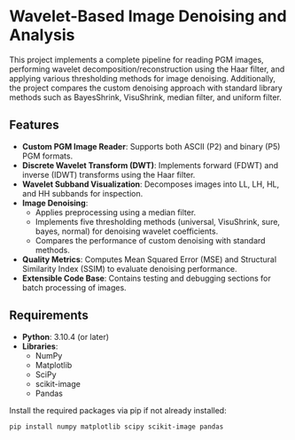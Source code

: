 # Wavelet-Based Image Denoising and Analysis

This project implements a complete pipeline for reading PGM images, performing wavelet decomposition/reconstruction using the Haar filter, and applying various thresholding methods for image denoising. Additionally, the project compares the custom denoising approach with standard library methods such as BayesShrink, VisuShrink, median filter, and uniform filter.

## Features

- **Custom PGM Image Reader**: Supports both ASCII (P2) and binary (P5) PGM formats.
- **Discrete Wavelet Transform (DWT)**: Implements forward (FDWT) and inverse (IDWT) transforms using the Haar filter.
- **Wavelet Subband Visualization**: Decomposes images into LL, LH, HL, and HH subbands for inspection.
- **Image Denoising**: 
  - Applies preprocessing using a median filter.
  - Implements five thresholding methods (universal, VisuShrink, sure, bayes, normal) for denoising wavelet coefficients.
  - Compares the performance of custom denoising with standard methods.
- **Quality Metrics**: Computes Mean Squared Error (MSE) and Structural Similarity Index (SSIM) to evaluate denoising performance.
- **Extensible Code Base**: Contains testing and debugging sections for batch processing of images.

## Requirements

- **Python**: 3.10.4 (or later)
- **Libraries**:
  - NumPy
  - Matplotlib
  - SciPy
  - scikit-image
  - Pandas

Install the required packages via pip if not already installed:

```bash
pip install numpy matplotlib scipy scikit-image pandas

